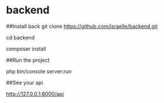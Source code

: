 # backend

##Install back
git clone https://github.com/israelle/backend.git

cd backend 

composer install

##Run the project

php bin/console server:run

##See your api 

http://127.0.0.1:8000/api

